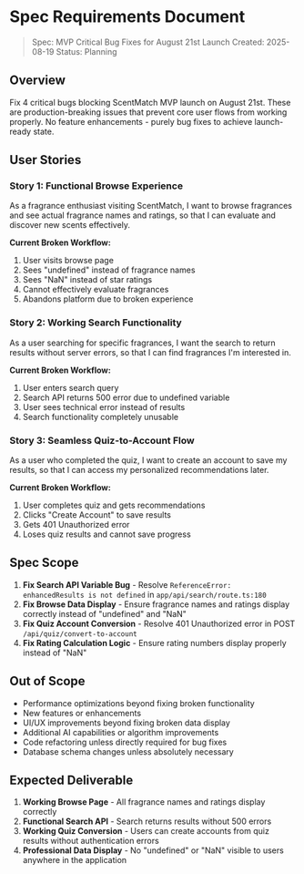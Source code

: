 # Spec Requirements Document

> Spec: MVP Critical Bug Fixes for August 21st Launch
> Created: 2025-08-19
> Status: Planning

## Overview

Fix 4 critical bugs blocking ScentMatch MVP launch on August 21st. These are production-breaking issues that prevent core user flows from working properly. No feature enhancements - purely bug fixes to achieve launch-ready state.

## User Stories

### Story 1: Functional Browse Experience

As a fragrance enthusiast visiting ScentMatch, I want to browse fragrances and see actual fragrance names and ratings, so that I can evaluate and discover new scents effectively.

**Current Broken Workflow:**
1. User visits browse page
2. Sees "undefined" instead of fragrance names
3. Sees "NaN" instead of star ratings  
4. Cannot effectively evaluate fragrances
5. Abandons platform due to broken experience

### Story 2: Working Search Functionality

As a user searching for specific fragrances, I want the search to return results without server errors, so that I can find fragrances I'm interested in.

**Current Broken Workflow:**
1. User enters search query
2. Search API returns 500 error due to undefined variable
3. User sees technical error instead of results
4. Search functionality completely unusable

### Story 3: Seamless Quiz-to-Account Flow

As a user who completed the quiz, I want to create an account to save my results, so that I can access my personalized recommendations later.

**Current Broken Workflow:**
1. User completes quiz and gets recommendations
2. Clicks "Create Account" to save results
3. Gets 401 Unauthorized error
4. Loses quiz results and cannot save progress

## Spec Scope

1. **Fix Search API Variable Bug** - Resolve `ReferenceError: enhancedResults is not defined` in `app/api/search/route.ts:180`
2. **Fix Browse Data Display** - Ensure fragrance names and ratings display correctly instead of "undefined" and "NaN"
3. **Fix Quiz Account Conversion** - Resolve 401 Unauthorized error in POST `/api/quiz/convert-to-account`
4. **Fix Rating Calculation Logic** - Ensure rating numbers display properly instead of "NaN"

## Out of Scope

- Performance optimizations beyond fixing broken functionality
- New features or enhancements
- UI/UX improvements beyond fixing broken data display
- Additional AI capabilities or algorithm improvements
- Code refactoring unless directly required for bug fixes
- Database schema changes unless absolutely necessary

## Expected Deliverable

1. **Working Browse Page** - All fragrance names and ratings display correctly
2. **Functional Search API** - Search returns results without 500 errors  
3. **Working Quiz Conversion** - Users can create accounts from quiz results without authentication errors
4. **Professional Data Display** - No "undefined" or "NaN" visible to users anywhere in the application